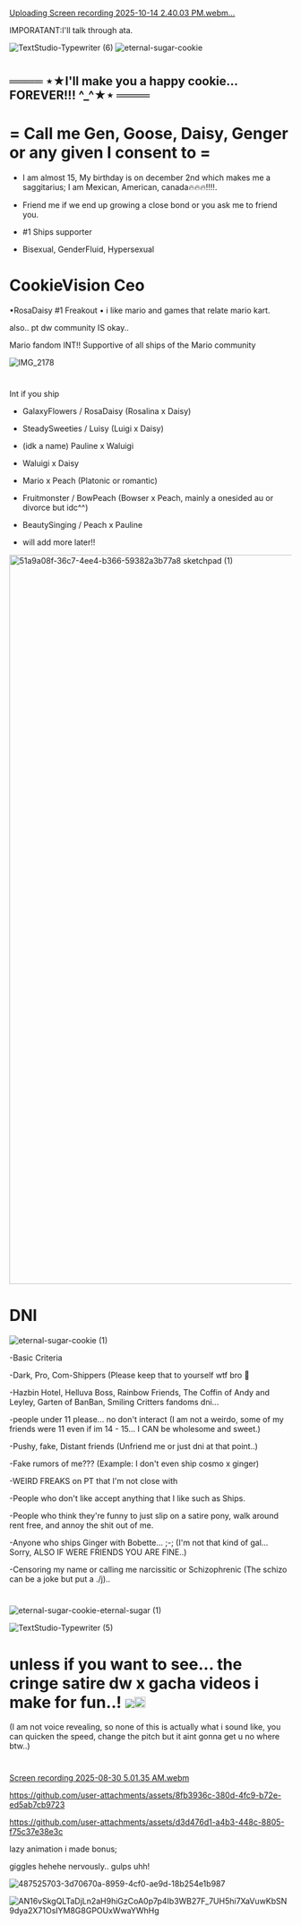 [Uploading Screen recording 2025-10-14 2.40.03 PM.webm…]()



IMPORATANT:I'll talk through ata.

![TextStudio-Typewriter (6)](https://github.com/user-attachments/assets/0347c850-ac01-46d7-9e65-3da87d91ba2a)
![eternal-sugar-cookie](https://github.com/user-attachments/assets/64a98001-32f8-42d5-a2ab-c76f54229152)
# 

## ════ ⋆★I'll make you a happy cookie... FOREVER!!! ^_^★⋆ ════

# **= Call me Gen, Goose, Daisy, Genger or any given I consent to =**

- I am almost 15, My birthday is on december 2nd which makes me a saggitarius; I am Mexican, American, canada🔥🔥🔥‼️‼️.
  
-  Friend me if we end up growing a close bond or you ask me to friend you.
  
-  #1 Ships supporter

-  Bisexual, GenderFluid, Hypersexual


  #   **CookieVision Ceo**

•RosaDaisy #1 Freakout
• i like mario and games that relate mario kart.


also.. pt dw community IS okay..  


Mario fandom INT!! Supportive of all 
ships of the Mario community

![IMG_2178](https://github.com/user-attachments/assets/f23e10e4-548f-4b57-9dd1-658501b72522)
#

Int if you ship

- GalaxyFlowers / RosaDaisy (Rosalina x Daisy)
- SteadySweeties / Luisy (Luigi x Daisy)
- (idk a name) Pauline x Waluigi
- Waluigi x Daisy
- Mario x Peach (Platonic or romantic)
- Fruitmonster / BowPeach (Bowser x Peach, mainly a onesided au or divorce but idc^^)
- BeautySinging / Peach x Pauline

- will add more later!!









<img width="1414" height="1302" alt="51a9a08f-36c7-4ee4-b366-59382a3b77a8 sketchpad (1)" src="https://github.com/user-attachments/assets/1f8d90fa-b67e-477d-83af-9bc89efe6120" />


# 

# DNI
![eternal-sugar-cookie (1)](https://github.com/user-attachments/assets/a377910f-6b0b-474c-9be5-1bffb9832c34)



-Basic Criteria

-Dark, Pro, Com-Shippers (Please keep that to yourself wtf bro 🥹

-Hazbin Hotel, Helluva Boss, Rainbow Friends, The Coffin of Andy and Leyley, Garten of BanBan, Smiling Critters fandoms dni...

-people under 11 please... no don't interact (I am not a weirdo, some of my friends were 11 even if im 14 - 15... I CAN be wholesome and sweet.)

-Pushy, fake, Distant friends (Unfriend me or just dni at that point..)

-Fake rumors of me??? (Example: I don't even ship cosmo x ginger)

-WEIRD FREAKS on PT that I'm not close with

-People who don't like accept anything that I like such as Ships.

-People who think they're funny to just slip on a satire pony, walk around rent free, and annoy the shit out of me.

-Anyone who ships Ginger with Bobette... ;-; (I'm not that kind of gal... Sorry, ALSO IF WERE FRIENDS YOU ARE FINE..)

-Censoring my name or calling me narcissitic or Schizophrenic (The schizo can be a joke but put a ./j)..

 #

![eternal-sugar-cookie-eternal-sugar (1)](https://github.com/user-attachments/assets/f8573d8b-091b-448b-8672-3191c175a38f)
 

![TextStudio-Typewriter (5)](https://github.com/user-attachments/assets/9ed90f8f-d7f7-46dc-86ab-fa35016eeb4a)
# unless if you want to see... the cringe satire dw x gacha videos i make for fun..! <img src="https://supplies.ju.mp/assets/images/tiny1/5d28aa7a_original.gif?v=1c1ba870"/><img width="20" height="20" alt="image" src="https://github.com/user-attachments/assets/8e56accc-af88-4fd0-bb77-9790884ad4e3" />

(I am not voice revealing, so none of this is actually what i sound like, you can quicken the speed, change the pitch but it aint gonna get u no where btw..)
#

[Screen recording 2025-08-30 5.01.35 AM.webm](https://github.com/user-attachments/assets/4e67179b-7c9b-4770-abde-9b68ace66640)





https://github.com/user-attachments/assets/8fb3936c-380d-4fc9-b72e-ed5ab7cb9723




https://github.com/user-attachments/assets/d3d476d1-a4b3-448c-8805-f75c37e38e3c

lazy animation i made bonus;


giggles hehehe nervously.. gulps uhh!

![487525703-3d70670a-8959-4cf0-ae9d-18b254e1b987](https://github.com/user-attachments/assets/a11e5ef8-4d09-41aa-9c7e-3e5fd23ad7c4)




![AN16vSkgQLTaDjLn2aH9hiGzCoA0p7p4Ib3WB27F_7UH5hi7XaVuwKbSN9dya2X71OsIYM8G8GPOUxWwaYWhHg](https://github.com/user-attachments/assets/c5e65f17-9161-4902-beb2-adbcc16f0749)

